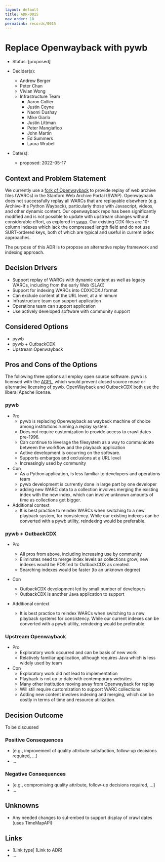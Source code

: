 ```yaml
---
layout: default
title: ADR-0015
nav_order: 18
permalink: records/0015
---
```

# Replace Openwayback with pywb

* Status: [proposed] <!-- required -->
* Decider(s): <!-- required -->
  * Andrew Berger
  * Peter Chan
  * Vivian Wong
  * Infrastructure Team
    * Aaron Collier
    * Justin Coyne
    * Naomi Dushay
    * Mike Giarlo
    * Justin Littman
    * Peter Mangiafico
    * John Martin
    * Ed Summers
    * Laura Wrubel

* Date(s): <!-- required -->
  * proposed: 2022-05-17

## Context and Problem Statement <!-- required -->

We currently use a [fork of Openwayback](https://github.com/sul-dlss/openwayback) to provide replay of web archive files (WARCs) in the Stanford Web Archive Portal (SWAP). Openwayback does not successfully replay all WARCs that are replayable elsewhere (e.g. Archive-It's Python Wayback), particularly those with Javascript, videos, and other dynamic content.  Our openwayback repo has been significantly modified and is not possible to update with upstream changes without considerable effort, as explored in [swap](https://github.com/sul-dlss/swap). Our existing CDX files are 10-column indexes which lack the compressed length field and do not use SURT-ordered keys, both of which are typical and useful in current index approaches.

The purpose of this ADR is to propose an alternative replay framework and indexing approach.

## Decision Drivers <!-- optional -->

* Support replay of WARCs with dynamic content as well as legacy WARCs, including from the early Web (SLAC)
* Support for indexing WARCs into CDX/CDXJ format
* Can exclude content at the URL level, at a minimum
* Infrastructure team can support application
* Operations team can support application
* Use actively developed software with community support

## Considered Options <!-- required -->

* pywb
* pywb + OutbackCDX
* Upstream Openwayback

## Pros and Cons of the Options

The following three options all employ open source software. pywb is licensed with the [AGPL](https://en.wikipedia.org/wiki/GNU_Affero_General_Public_License), which would prevent closed source reuse or alternative licensing of pywb. OpenWayback and OutbackCDX both use the liberal Apache license.

### pywb

* Pro
  * pywb is replacing Openwayback as wayback machine of choice among institutions running a replay system.
  * Does not require customization to provide access to crawl dates pre-1996.
  * Can continue to leverage the filesystem as a way to communicate between the workflow and the playback application
  * Active development is occurring on the software.
  * Supports embargos and exclusions at a URL level
  * Increasingly used by community
* Con
  * As a Python application, is less familiar to developers and operations team
  * pywb development is currently done in large part by one developer
  * adding new WARC data to a collection involves merging the existing index with the new index, which can involve unknown amounts of time as collections get bigger.
* Additional context
  * It is best practice to reindex WARCs when switching to a new playback system, for consistency. While our existing indexes can be converted with a pywb utility, reindexing would be preferable.

### pywb + OutbackCDX

* Pro
  * All pros from above, including increasing use by community
  * Eliminates need to merge index levels as collections grow; new indexes would be POSTed to OutbackCDX as created.
  * Searching indexes would be faster (to an unknown degree)

* Con
  * OutbackCDX development led by small number of developers
  * OutbackCDX is another Java application to support

* Additional context
  * It is best practice to reindex WARCs when switching to a new playback systems for consistency. While our current indexes can be converted with a pywb utility, reindexing would be preferable.

### Upstream Openwayback

* Pro
  * Exploratory work occurred and can be basis of new work
  * Relatively familiar application, although requires Java which is less widely used by team
* Con
  * Exploratory work did not lead to implementation
  * Playback is not up to date with contemporary websites
  * Many other institution moving away from Openwayback for replay
  * Will still require customization to support WARC collections
  * Adding new content involves indexing and merging, which can be costly in terms of time and resource utilization.

## Decision Outcome <!-- required -->

To be discussed

### Positive Consequences <!-- optional -->

* [e.g., improvement of quality attribute satisfaction, follow-up decisions required, …]
* ...

### Negative Consequences <!-- optional -->

* [e.g., compromising quality attribute, follow-up decisions required, …]
* ...

## Unknowns

* Any needed changes to sul-embed to support display of crawl dates (uses TimeMapAPI)

## Links <!-- optional -->

* [Link type] [Link to ADR] <!-- example: Refined by [ADR-0005](0005-example.md) -->
* ... <!-- numbers of links can vary -->
